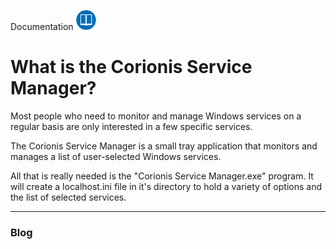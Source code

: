 Documentation <a href="help"><img src="res/docs-icon.png" border="0"/></a>

# What is the Corionis Service Manager?

Most people who need to monitor and manage Windows services on a regular basis are only interested in a few specific services.

The Corionis Service Manager is a small tray application that monitors and manages a list of user-selected Windows services.

All that is really needed is the "Corionis Service Manager.exe" program. It will create a localhost.ini file in it's directory to hold a variety of options and the list of selected services.

---
### Blog
